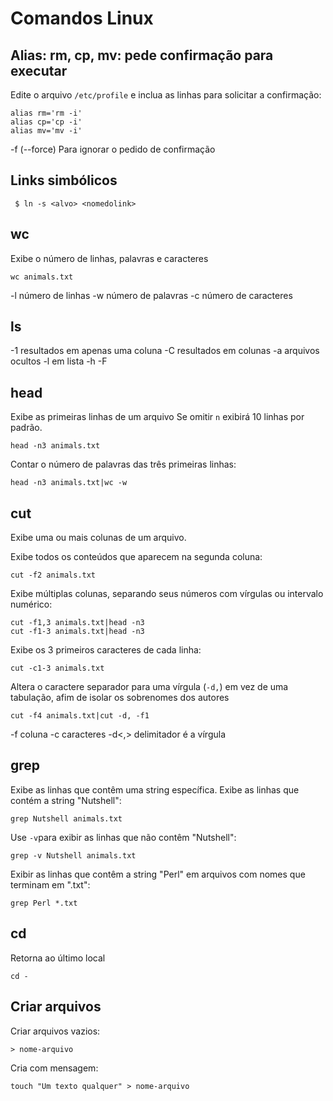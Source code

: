 # Comandos Linux

## Alias: rm, cp, mv: pede confirmação para executar
Edite o arquivo `/etc/profile` e inclua as linhas para solicitar a confirmação:

```
alias rm='rm -i'
alias cp='cp -i'
alias mv='mv -i'
```

-f (--force)		Para ignorar o pedido de confirmação

## Links simbólicos
```
 $ ln -s <alvo> <nomedolink>
```

## wc
Exibe o número de linhas, palavras e caracteres
```
wc animals.txt
```
-l número de linhas
-w número de palavras
-c número de caracteres

## ls 
-1 resultados em apenas uma coluna
-C resultados em colunas
-a arquivos ocultos
-l em lista
-h
-F 

## head
Exibe as primeiras linhas de um arquivo
Se omitir `n` exibirá 10 linhas por padrão.
```
head -n3 animals.txt
```
Contar o número de palavras das três primeiras linhas:
```
head -n3 animals.txt|wc -w
```

## cut
Exibe uma ou mais colunas de um arquivo.

Exibe todos os conteúdos que aparecem na segunda coluna:
```
cut -f2 animals.txt
```

Exibe múltiplas colunas, separando seus números com vírgulas ou intervalo numérico:
```
cut -f1,3 animals.txt|head -n3
cut -f1-3 animals.txt|head -n3
```

Exibe os 3 primeiros caracteres de cada linha:
```
cut -c1-3 animals.txt
```

Altera o caractere separador para uma vírgula (`-d,`) em vez de uma tabulação, afim de isolar os sobrenomes dos autores
```
cut -f4 animals.txt|cut -d, -f1
```

-f coluna
-c caracteres
-d<,> delimitador é a vírgula


## grep
Exibe as linhas que contêm uma string específica.
Exibe as linhas que contém a string "Nutshell":
```
grep Nutshell animals.txt
```

Use `-v`para exibir as linhas que não contêm "Nutshell":
```
grep -v Nutshell animals.txt
```

Exibir as linhas que contêm a string "Perl" em arquivos com nomes que terminam em ".txt":
```
grep Perl *.txt
```

## cd
Retorna ao último local
```
cd -
```

## Criar arquivos
Criar arquivos vazios:
```
> nome-arquivo
```
Cria com mensagem:
```
touch "Um texto qualquer" > nome-arquivo
```


```
```
```
```
```
```
```
```
```
